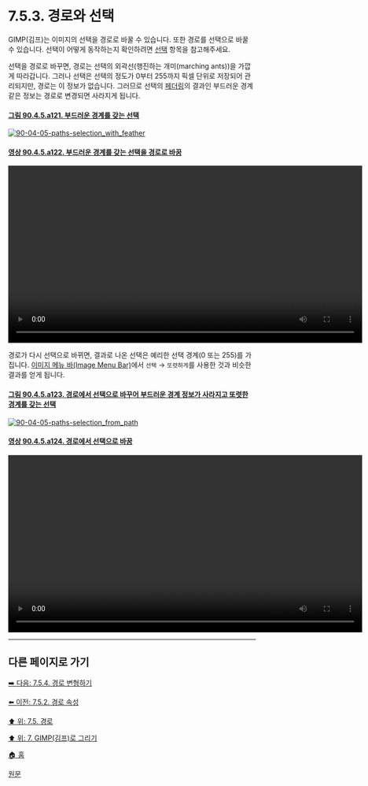 # 7.5.3. 경로와 선택
GIMP(김프)는 이미지의 선택을 경로로 바꿀 수 있습니다. 또한 경로를 선택으로 바꿀 수 있습니다. 선택이 어떻게 동작하는지 확인하려면 [선택](./07-01-the-selection.md) 항목을 참고해주세요.

선택을 경로로 바꾸면, 경로는 선택의 외곽선(행진하는 개미(marching ants))을 가깝게 따라갑니다. 그러나 선택은 선택의 정도가 0부터 255까지 픽셀 단위로 저장되어 관리되지만, 경로는 이 정보가 없습니다. 그러므로 선택의 [페더링](./07-01-the-selectionx-01-feathering.md)의 결과인 부드러운 경계같은 정보는 경로로 변경되면 사라지게 됩니다.

#### [그림 90.4.5.a121. 부드러운 경계를 갖는 선택](https://wonder13662.github.io/gimp/2.10.36_ko/90-04-05-paths.html#%EA%B7%B8%EB%A6%BC-9045a121-%EB%B6%80%EB%93%9C%EB%9F%AC%EC%9A%B4-%EA%B2%BD%EA%B3%84%EB%A5%BC-%EA%B0%96%EB%8A%94-%EC%84%A0%ED%83%9D)
[![90-04-05-paths-selection_with_feather](https://github.com/wonder13662/gimp/assets/15767104/53619a1a-7d3d-461f-b079-ebfc874480b4)](https://wonder13662.github.io/gimp/2.10.36_ko/90-04-05-paths.html#%EA%B7%B8%EB%A6%BC-9045a121-%EB%B6%80%EB%93%9C%EB%9F%AC%EC%9A%B4-%EA%B2%BD%EA%B3%84%EB%A5%BC-%EA%B0%96%EB%8A%94-%EC%84%A0%ED%83%9D)

#### [영상 90.4.5.a122. 부드러운 경계를 갖는 선택을 경로로 바꿈](https://wonder13662.github.io/gimp/2.10.36_ko/90-04-05-paths.html#%EC%98%81%EC%83%81-9045a122-%EB%B6%80%EB%93%9C%EB%9F%AC%EC%9A%B4-%EA%B2%BD%EA%B3%84%EB%A5%BC-%EA%B0%96%EB%8A%94-%EC%84%A0%ED%83%9D%EC%9D%84-%EA%B2%BD%EB%A1%9C%EB%A1%9C-%EB%B0%94%EA%BF%88)
<video controls="controls" width="720" src="https://github.com/wonder13662/gimp/assets/15767104/5c8e5d62-e929-426e-b1b9-0a6f83bdc2c4"></video>

경로가 다시 선택으로 바뀌면, 결과로 나온 선택은 예리한 선택 경계(0 또는 255)를 가집니다. [이미지 메뉴 바(Image Menu Bar)](./03-02-02-image-windowx-02-image-menu.md)에서 `선택` → `또렷하게`를 사용한 것과 비슷한 결과를 얻게 됩니다.

#### [그림 90.4.5.a123. 경로에서 선택으로 바꾸어 부드러운 경계 정보가 사라지고 또렷한 경계를 갖는 선택](https://wonder13662.github.io/gimp/2.10.36_ko/90-04-05-paths.html#%EA%B7%B8%EB%A6%BC-9045a123-%EA%B2%BD%EB%A1%9C%EC%97%90%EC%84%9C-%EC%84%A0%ED%83%9D%EC%9C%BC%EB%A1%9C-%EB%B0%94%EA%BE%B8%EC%96%B4-%EB%B6%80%EB%93%9C%EB%9F%AC%EC%9A%B4-%EA%B2%BD%EA%B3%84-%EC%A0%95%EB%B3%B4%EA%B0%80-%EC%82%AC%EB%9D%BC%EC%A7%80%EA%B3%A0-%EB%98%90%EB%A0%B7%ED%95%9C-%EA%B2%BD%EA%B3%84%EB%A5%BC-%EA%B0%96%EB%8A%94-%EC%84%A0%ED%83%9D)
[![90-04-05-paths-selection_from_path](https://github.com/wonder13662/gimp/assets/15767104/c5f8f5cf-ebea-4913-9f8c-8dc8b45145bc)](https://wonder13662.github.io/gimp/2.10.36_ko/90-04-05-paths.html#%EA%B7%B8%EB%A6%BC-9045a123-%EA%B2%BD%EB%A1%9C%EC%97%90%EC%84%9C-%EC%84%A0%ED%83%9D%EC%9C%BC%EB%A1%9C-%EB%B0%94%EA%BE%B8%EC%96%B4-%EB%B6%80%EB%93%9C%EB%9F%AC%EC%9A%B4-%EA%B2%BD%EA%B3%84-%EC%A0%95%EB%B3%B4%EA%B0%80-%EC%82%AC%EB%9D%BC%EC%A7%80%EA%B3%A0-%EB%98%90%EB%A0%B7%ED%95%9C-%EA%B2%BD%EA%B3%84%EB%A5%BC-%EA%B0%96%EB%8A%94-%EC%84%A0%ED%83%9D)

#### [영상 90.4.5.a124. 경로에서 선택으로 바꿈](https://wonder13662.github.io/gimp/2.10.36_ko/90-04-05-paths.html#%EC%98%81%EC%83%81-9045a124-%EA%B2%BD%EB%A1%9C%EC%97%90%EC%84%9C-%EC%84%A0%ED%83%9D%EC%9C%BC%EB%A1%9C-%EB%B0%94%EA%BF%88)
<video controls="controls" width="720" src="https://github.com/wonder13662/gimp/assets/15767104/ad3948e7-653e-4ffd-a23e-828080206444"></video>

***

## 다른 페이지로 가기
[➡️ 다음: 7.5.4. 경로 변형하기](./07-05-04-transforming-paths.md)

[⬅️ 이전: 7.5.2. 경로 속성](./07-05-02-path-properties.md)

[⬆️ 위: 7.5. 경로](./07-05-00-paths.md)

[⬆️ 위: 7. GIMP(김프)로 그리기](./07-00-painting-with-gimp.md)

[🏠 홈](./00-home.md)

[원문](https://docs.gimp.org/2.10/ko/gimp-using-paths-and-selections.html)